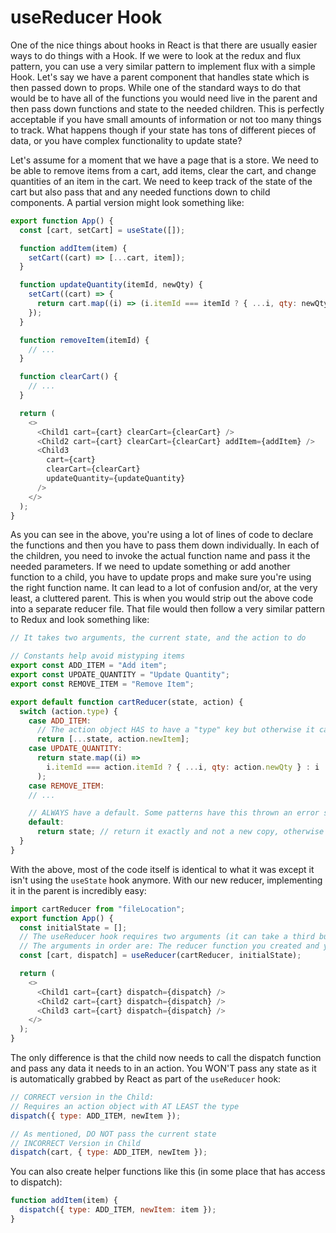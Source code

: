 # useReducer Hook

One of the nice things about hooks in React is that there are usually easier ways to do things with a Hook. If we were to look at the redux and flux pattern, you can use a very similar pattern to implement flux with a simple Hook. Let's say we have a parent component that handles state which is then passed down to props. While one of the standard ways to do that would be to have all of the functions you would need live in the parent and then pass down functions and state to the needed children. This is perfectly acceptable if you have small amounts of information or not too many things to track. What happens though if your state has tons of different pieces of data, or you have complex functionality to update state?

Let's assume for a moment that we have a page that is a store. We need to be able to remove items from a cart, add items, clear the cart, and change quantities of an item in the cart. We need to keep track of the state of the cart but also pass that and any needed functions down to child components. A partial version might look something like:

```javascript
export function App() {
  const [cart, setCart] = useState([]);

  function addItem(item) {
    setCart((cart) => [...cart, item]);
  }

  function updateQuantity(itemId, newQty) {
    setCart((cart) => {
      return cart.map((i) => (i.itemId === itemId ? { ...i, qty: newQty } : i));
    });
  }

  function removeItem(itemId) {
    // ...
  }

  function clearCart() {
    // ...
  }

  return (
    <>
      <Child1 cart={cart} clearCart={clearCart} />
      <Child2 cart={cart} clearCart={clearCart} addItem={addItem} />
      <Child3
        cart={cart}
        clearCart={clearCart}
        updateQuantity={updateQuantity}
      />
    </>
  );
}
```

As you can see in the above, you're using a lot of lines of code to declare the functions and then you have to pass them down individually. In each of the children, you need to invoke the actual function name and pass it the needed parameters. If we need to update something or add another function to a child, you have to update props and make sure you're using the right function name. It can lead to a lot of confusion and/or, at the very least, a cluttered parent. This is when you would strip out the above code into a separate reducer file. That file would then follow a very similar pattern to Redux and look something like:

```javascript
// It takes two arguments, the current state, and the action to do

// Constants help avoid mistyping items
export const ADD_ITEM = "Add item";
export const UPDATE_QUANTITY = "Update Quantity";
export const REMOVE_ITEM = "Remove Item";

export default function cartReducer(state, action) {
  switch (action.type) {
    case ADD_ITEM:
      // The action object HAS to have a "type" key but otherwise it can have any keys needed for that action in state management
      return [...state, action.newItem];
    case UPDATE_QUANTITY:
      return state.map((i) =>
        i.itemId === action.itemId ? { ...i, qty: action.newQty } : i
      );
    case REMOVE_ITEM:
    // ...

    // ALWAYS have a default. Some patterns have this thrown an error so you know you implemented something incorrectly, others just return state as it currently is.
    default:
      return state; // return it exactly and not a new copy, otherwise it will trigger a re-render
  }
}
```

With the above, most of the code itself is identical to what it was except it isn't using the `useState` hook anymore. With our new reducer, implementing it in the parent is incredibly easy:

```javascript
import cartReducer from "fileLocation";
export function App() {
  const initialState = [];
  // The useReducer hook requires two arguments (it can take a third but we'll ignore that for now)
  // The arguments in order are: The reducer function you created and your initialState. The initial state could be a set value or something you retrieved from somewhere
  const [cart, dispatch] = useReducer(cartReducer, initialState);

  return (
    <>
      <Child1 cart={cart} dispatch={dispatch} />
      <Child2 cart={cart} dispatch={dispatch} />
      <Child3 cart={cart} dispatch={dispatch} />
    </>
  );
}
```

The only difference is that the child now needs to call the dispatch function and pass any data it needs to in an action. You WON'T pass any state as it is automatically grabbed by React as part of the `useReducer` hook:

```javascript
// CORRECT version in the Child:
// Requires an action object with AT LEAST the type
dispatch({ type: ADD_ITEM, newItem });

// As mentioned, DO NOT pass the current state
// INCORRECT Version in Child
dispatch(cart, { type: ADD_ITEM, newItem });
```

You can also create helper functions like this (in some place that has access to dispatch):

```javascript
function addItem(item) {
  dispatch({ type: ADD_ITEM, newItem: item });
}
```
